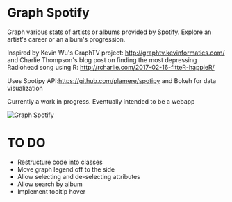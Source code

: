 # Graph Spotify
Graph various stats of artists or albums provided by Spotify. Explore an artist's career or an album's progression.

Inspired by Kevin Wu's GraphTV project: http://graphtv.kevinformatics.com/ and Charlie Thompson's blog post on finding the most depressing Radiohead song using R: http://rcharlie.com/2017-02-16-fitteR-happieR/

Uses Spotipy API:https://github.com/plamere/spotipy and Bokeh for data visualization

Currently a work in progress. Eventually intended to be a webapp

![Graph Spotify](http://i.imgur.com/NAUdDvD.jpg)

# TO DO
* Restructure code into classes
* Move graph legend off to the side
* Allow selecting and de-selecting attributes
* Allow search by album
* Implement tooltip hover
